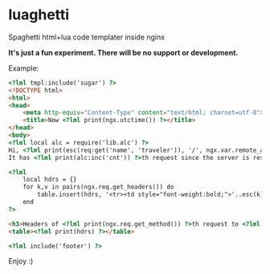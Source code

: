 luaghetti
=========

Spaghetti html+lua code templater inside nginx

**It's just a fun experiment. There will be no support or development.**

Example:
```html
<?lml tmpl:include('sugar') ?>
<!DOCTYPE html>
<html>
<head>
    <meta http-equiv="Content-Type" content="text/html; charset=utf-8">
    <title>Now <?lml print(ngx.utctime()) ?></title>
</head>
<body>
<?lml local alc = require('lib.alc') ?>
Hi, <?lml print(esc(req:get('name', 'traveler')), '/', ngx.var.remote_addr) ?>.
It has <?lml print(alc:inc('cnt')) ?>th request since the server is restarted.

<?lml
    local hdrs = {}
    for k,v in pairs(ngx.req.get_headers()) do
        table.insert(hdrs, '<tr><td style="font-weight:bold;">'..esc(k)..'</td><td>'..esc(v)..'</td></tr>')
    end
?>

<h3>Headers of <?lml print(ngx.req.get_method()) ?>th request to <?lml print(esc(ngx.var.request_uri)) ?></h3>
<table><?lml print(hdrs) ?></table>

<?lml include('footer') ?>
```

Enjoy :)
